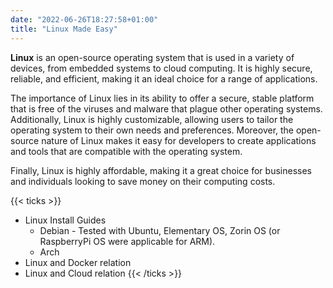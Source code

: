 ```yaml
---
date: "2022-06-26T18:27:58+01:00"
title: "Linux Made Easy"
---
```


**Linux** is an open-source operating system that is used in a variety of devices, from embedded systems to cloud computing. It is highly secure, reliable, and efficient, making it an ideal choice for a range of applications.

 The importance of Linux lies in its ability to offer a secure, stable platform that is free of the viruses and malware that plague other operating systems. Additionally, Linux is highly customizable, allowing users to tailor the operating system to their own needs and preferences. Moreover, the open-source nature of Linux makes it easy for developers to create applications and tools that are compatible with the operating system. 
 
 Finally, Linux is highly affordable, making it a great choice for businesses and individuals looking to save money on their computing costs.

{{< ticks >}}
* Linux Install Guides
    * Debian - Tested with Ubuntu, Elementary OS, Zorin OS (or RaspberryPi OS were applicable for ARM).
    * Arch
* Linux and Docker relation
* Linux and Cloud relation
{{< /ticks >}}